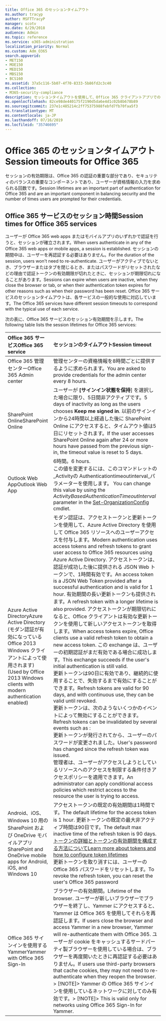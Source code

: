 ```yaml
---
title: Office 365 のセッションタイムアウト
ms.author: tracyp
author: MSFTTracyP
manager: scotv
ms.date: 6/29/2018
audience: Admin
ms.topic: reference
ms.service: o365-administration
localization_priority: Normal
ms.custom: Adm_O365
search.appverid:
- MET150
- MOE150
- MED150
- MBS150
- BCS160
ms.assetid: 37a5c116-5b07-4f70-8333-5b86fd2c3c40
ms.collection:
- M365-security-compliance
description: セッションタイムアウトを使用して、Office 365 クライアントアプリでのセキュリティと容易なアクセスのバランスを取ることができます。
ms.openlocfilehash: 82ce98de440175f2190d5da6e4d1c02b8b678b89
ms.sourcegitcommit: 237e1c485214c2ff75375988febfd7fb70faa5f3
ms.translationtype: MT
ms.contentlocale: ja-JP
ms.lasthandoff: 07/16/2019
ms.locfileid: "35746695"
---
```

# <a name="session-timeouts-for-office-365"></a><span data-ttu-id="a5cff-103">Office 365 のセッションタイムアウト</span><span class="sxs-lookup"><span data-stu-id="a5cff-103">Session timeouts for Office 365</span></span>

<span data-ttu-id="a5cff-104">セッションの有効期限は、Office 365 の認証の重要な部分であり、セキュリティのバランスの重要なコンポーネントであり、ユーザーが資格情報の入力を求められる回数です。</span><span class="sxs-lookup"><span data-stu-id="a5cff-104">Session lifetimes are an important part of authentication for Office 365 and are an important component in balancing security and the number of times users are prompted for their credentials.</span></span>
  
## <a name="session-times-for-office-365-services"></a><span data-ttu-id="a5cff-105">Office 365 サービスのセッション時間</span><span class="sxs-lookup"><span data-stu-id="a5cff-105">Session times for Office 365 services</span></span>

<span data-ttu-id="a5cff-106">ユーザーが Office 365 web apps またはモバイルアプリのいずれかで認証を行うと、セッションが確立されます。</span><span class="sxs-lookup"><span data-stu-id="a5cff-106">When users authenticate in any of the Office 365 web apps or mobile apps, a session is established.</span></span> <span data-ttu-id="a5cff-107">セッションの期間中は、ユーザーを再認証する必要はありません。</span><span class="sxs-lookup"><span data-stu-id="a5cff-107">For the duration of the session, users won't need to re-authenticate.</span></span> <span data-ttu-id="a5cff-108">ユーザーがアクティブでないとき、ブラウザーまたはタブを閉じるとき、またはパスワードがリセットされたなどの理由で認証トークンの有効期限が切れたときに、セッションが期限切れになることがあります。</span><span class="sxs-lookup"><span data-stu-id="a5cff-108">Sessions can expire when users are inactive, when they close the browser or tab, or when their authentication token expires for other reasons such as when their password has been reset.</span></span> <span data-ttu-id="a5cff-109">Office 365 サービスのセッションタイムアウトは、各サービスの一般的な使用に対応しています。</span><span class="sxs-lookup"><span data-stu-id="a5cff-109">The Office 365 services have different session timeouts to correspond with the typical use of each service.</span></span>
  
<span data-ttu-id="a5cff-110">次の表に、Office 365 サービスのセッション有効期間を示します。</span><span class="sxs-lookup"><span data-stu-id="a5cff-110">The following table lists the session lifetimes for Office 365 services:</span></span>
  
|<span data-ttu-id="a5cff-111">**Office 365 サービス**</span><span class="sxs-lookup"><span data-stu-id="a5cff-111">**Office 365 service**</span></span>|<span data-ttu-id="a5cff-112">**セッションのタイムアウト**</span><span class="sxs-lookup"><span data-stu-id="a5cff-112">**Session timeout**</span></span>|
|:-----|:-----|
|<span data-ttu-id="a5cff-113">Office 365 管理センター</span><span class="sxs-lookup"><span data-stu-id="a5cff-113">Office 365 Admin center</span></span>  <br/> |<span data-ttu-id="a5cff-114">管理センターの資格情報を8時間ごとに提供するように求められます。</span><span class="sxs-lookup"><span data-stu-id="a5cff-114">You are asked to provide credentials for the admin center every 8 hours.</span></span>  <br/> |
|<span data-ttu-id="a5cff-115">SharePoint Online</span><span class="sxs-lookup"><span data-stu-id="a5cff-115">SharePoint Online</span></span>  <br/> |<span data-ttu-id="a5cff-116">ユーザーが **[サインイン状態を保持**] を選択した場合に限り、5日間非アクティブです。</span><span class="sxs-lookup"><span data-stu-id="a5cff-116">5 days of inactivity as long as the users chooses **Keep me signed in**.</span></span> <span data-ttu-id="a5cff-117">以前のサインインから24時間以上経過した後に SharePoint Online にアクセスすると、タイムアウト値は5日にリセットされます。</span><span class="sxs-lookup"><span data-stu-id="a5cff-117">If the user accesses SharePoint Online again after 24 or more hours have passed from the previous sign-in, the timeout value is reset to 5 days.</span></span>  <br/> |
|<span data-ttu-id="a5cff-118">Outlook Web App</span><span class="sxs-lookup"><span data-stu-id="a5cff-118">Outlook Web App</span></span>  <br/> |<span data-ttu-id="a5cff-119">6時間。</span><span class="sxs-lookup"><span data-stu-id="a5cff-119">6 hours.</span></span>  <br/> <span data-ttu-id="a5cff-120">この値を変更するには、このコマンドレットの_Activityの Authenticationtimeoutinterval_パラメーターを使用します。 [](https://go.microsoft.com/fwlink/p/?LinkId=615378)</span><span class="sxs-lookup"><span data-stu-id="a5cff-120">You can change this value by using the  _ActivityBasedAuthenticationTimeoutInterval_ parameter in the [Set-OrganizationConfig](https://go.microsoft.com/fwlink/p/?LinkId=615378) cmdlet.</span></span>  <br/> |
|<span data-ttu-id="a5cff-121">Azure Active Directory</span><span class="sxs-lookup"><span data-stu-id="a5cff-121">Azure Active Directory</span></span>  <br/> <span data-ttu-id="a5cff-122">(モダン認証が有効になっている Office 2013 Windows クライアントによって使用されます)</span><span class="sxs-lookup"><span data-stu-id="a5cff-122">(Used by Office 2013 Windows clients with modern authentication enabled)</span></span>  <br/> | <span data-ttu-id="a5cff-123">モダン認証は、アクセストークンと更新トークンを使用して、Azure Active Directory を使用して Office 365 リソースへのユーザーアクセスを付与します。</span><span class="sxs-lookup"><span data-stu-id="a5cff-123">Modern authentication uses access tokens and refresh tokens to grant user access to Office 365 resources using Azure Active Directory.</span></span> <span data-ttu-id="a5cff-124">アクセストークンは、認証が成功した後に提供される JSON Web トークンで、1時間有効です。</span><span class="sxs-lookup"><span data-stu-id="a5cff-124">An access token is a JSON Web Token provided after a successful authentication and is valid for 1 hour.</span></span> <span data-ttu-id="a5cff-125">有効期間の長い更新トークンも提供されます。</span><span class="sxs-lookup"><span data-stu-id="a5cff-125">A refresh token with a longer lifetime is also provided.</span></span> <span data-ttu-id="a5cff-126">アクセストークンが期限切れになると、Office クライアントは有効な更新トークンを使用して新しいアクセストークンを取得します。</span><span class="sxs-lookup"><span data-stu-id="a5cff-126">When access tokens expire, Office clients use a valid refresh token to obtain a new access token.</span></span> <span data-ttu-id="a5cff-127">この exchange は、ユーザーの初期認証がまだ有効である場合に成功します。</span><span class="sxs-lookup"><span data-stu-id="a5cff-127">This exchange succeeds if the user's initial authentication is still valid.</span></span>  <br/>  <span data-ttu-id="a5cff-128">更新トークンは90日に有効であり、継続的に使用することで、失効するまで有効にすることができます。</span><span class="sxs-lookup"><span data-stu-id="a5cff-128">Refresh tokens are valid for 90 days, and with continuous use, they can be valid until revoked.</span></span>  <br/>  <span data-ttu-id="a5cff-129">更新トークンは、次のようないくつかのイベントによって無効にすることができます。</span><span class="sxs-lookup"><span data-stu-id="a5cff-129">Refresh tokens can be invalidated by several events such as :</span></span>  <br/>  <span data-ttu-id="a5cff-130">更新トークンが発行されてから、ユーザーのパスワードが変更されました。</span><span class="sxs-lookup"><span data-stu-id="a5cff-130">User's password has changed since the refresh token was issued.</span></span>  <br/>  <span data-ttu-id="a5cff-131">管理者は、ユーザーがアクセスしようとしているリソースへのアクセスを制限する条件付きアクセスポリシーを適用できます。</span><span class="sxs-lookup"><span data-stu-id="a5cff-131">An administrator can apply conditional access policies which restrict access to the resource the user is trying to access.</span></span>  <br/> |
|<span data-ttu-id="a5cff-132">Android、iOS、Windows 10 用の SharePoint および OneDrive モバイルアプリ</span><span class="sxs-lookup"><span data-stu-id="a5cff-132">SharePoint and OneDrive mobile apps for Android, iOS, and Windows 10</span></span>  <br/> |<span data-ttu-id="a5cff-133">アクセストークンの既定の有効期間は1時間です。</span><span class="sxs-lookup"><span data-stu-id="a5cff-133">The default lifetime for the access token is 1 hour.</span></span> <span data-ttu-id="a5cff-134">更新トークンの既定の最大非アクティブ時間は90日です。</span><span class="sxs-lookup"><span data-stu-id="a5cff-134">The default max inactive time of the refresh token is 90 days.</span></span>  <br/> [<span data-ttu-id="a5cff-135">トークンの詳細とトークンの有効期間を構成する方法について</span><span class="sxs-lookup"><span data-stu-id="a5cff-135">Learn more about tokens and how to configure token lifetimes</span></span>](https://docs.microsoft.com/en-us/azure/active-directory/active-directory-configurable-token-lifetimes) <br/> <span data-ttu-id="a5cff-136">更新トークンを取り消すには、ユーザーの Office 365 パスワードをリセットします。</span><span class="sxs-lookup"><span data-stu-id="a5cff-136">To revoke the refresh token, you can reset the user's Office 365 password</span></span>  <br/> |
|<span data-ttu-id="a5cff-137">Office 365 サインインを使用する Yammer</span><span class="sxs-lookup"><span data-stu-id="a5cff-137">Yammer with Office 365 Sign-In</span></span>  <br/> |<span data-ttu-id="a5cff-138">ブラウザーの有効期間。</span><span class="sxs-lookup"><span data-stu-id="a5cff-138">Lifetime of the browser.</span></span> <span data-ttu-id="a5cff-139">ユーザーが新しいブラウザーでブラウザーを終了し、Yammer にアクセスすると、Yammer は Office 365 を使用してそれらを再認証します。</span><span class="sxs-lookup"><span data-stu-id="a5cff-139">If users close the browser and access Yammer in a new browser, Yammer will re-authenticate them with Office 365.</span></span> <span data-ttu-id="a5cff-140">ユーザーが cookie をキャッシュするサードパーティ製ブラウザーを使用している場合は、ブラウザーを再度開いたときに再認証する必要はありません。</span><span class="sxs-lookup"><span data-stu-id="a5cff-140">If users use third-party browsers that cache cookies, they may not need to re-authenticate when they reopen the browser.</span></span>  <br/> <span data-ttu-id="a5cff-141">> [!NOTE]> Yammer の Office 365 サインインを使用しているネットワークに対してのみ有効です。</span><span class="sxs-lookup"><span data-stu-id="a5cff-141">> [!NOTE]> This is valid only for networks using Office 365 Sign-In for Yammer.</span></span>           |
   

